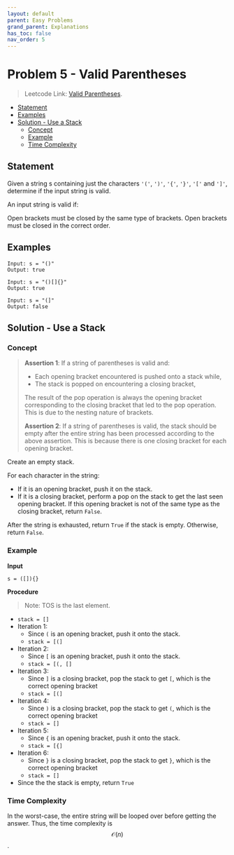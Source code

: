```yaml
---
layout: default
parent: Easy Problems
grand_parent: Explanations
has_toc: false
nav_order: 5
---
```

# <!-- omit in toc --> Problem 5 - Valid Parentheses

> Leetcode Link: [Valid Parentheses](https://leetcode.com/problems/valid-parentheses/).

- [Statement](#statement)
- [Examples](#examples)
- [Solution - Use a Stack](#solution---use-a-stack)
  - [Concept](#concept)
  - [Example](#example)
  - [Time Complexity](#time-complexity)

## Statement

Given a string s containing just the characters `'('`, `')'`, `'{'`, `'}'`, `'['` and `']'`, determine if the input string is valid.

An input string is valid if:

Open brackets must be closed by the same type of brackets.
Open brackets must be closed in the correct order.

## Examples

```
Input: s = "()"
Output: true
```

```
Input: s = "()[]{}"
Output: true
```

```
Input: s = "(]"
Output: false
```

## Solution - Use a Stack

### Concept

> **Assertion 1**: If a string of parentheses is valid and:
>
> - Each opening bracket encountered is pushed onto a stack while,
> - The stack is popped on encountering a closing bracket,
>
> The result of the pop operation is always the opening bracket corresponding to the closing bracket that led to the pop operation. This is due to the nesting nature of brackets.
>
> **Assertion 2**: If a string of parentheses is valid, the stack should be empty after the entire string has been processed according to the above assertion. This is because there is one closing bracket for each opening bracket.

Create an empty stack.

For each character in the string:

- If it is an opening bracket, push it on the stack.
- If it is a closing bracket, perform a pop on the stack to get the last seen opening bracket. If this opening bracket is not of the same type as the closing bracket, return `False`.

After the string is exhausted, return `True` if the stack is empty. Otherwise, return `False`.

### Example

**Input**

```
s = ([]){}
```

**Procedure**

> Note: TOS is the last element.

- `stack = []`
- Iteration 1:
  - Since `(` is an opening bracket, push it onto the stack.
  - `stack = [(]`
- Iteration 2:
  - Since `[` is an opening bracket, push it onto the stack.
  - `stack = [(, []`
- Iteration 3:
  - Since `]` is a closing bracket, pop the stack to get `[`, which is the correct opening bracket
  - `stack = [(]`
- Iteration 4:
  - Since `)` is a closing bracket, pop the stack to get `(`, which is the correct opening bracket
  - `stack = []`
- Iteration 5:
  - Since `{` is an opening bracket, push it onto the stack.
  - `stack = [{]`
- Iteration 6:
  - Since `}` is a closing bracket, pop the stack to get `}`, which is the correct opening bracket
  - `stack = []`
- Since the the stack is empty, return `True`

### Time Complexity

In the worst-case, the entire string will be looped over before getting the answer. Thus, the time complexity is $$\mathcal{O}(n)$$.
